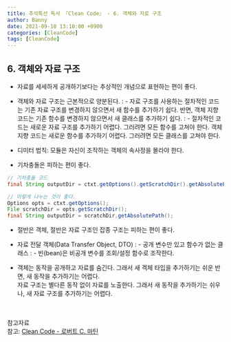 ```yaml
---
title: 추석특선 독서 『Clean Code』 - 6. 객체와 자료 구조
author: Banny
date: 2021-09-18 13:10:00 +0900
categories: [CleanCode]
tags: [CleanCode]
---
```


## 6. 객체와 자료 구조

- 자료를 세세하게 공개하기보다는 추상적인 개념으로 표현하는 편이 좋다.

- 객체와 자료 구조는 근본적으로 양분된다.
  : - 자료 구조를 사용하는 절차적인 코드는 기존 자료 구조를 변경하지 않으면서 새 함수를 추가하기 쉽다. 반면, 객체 지향 코드는 기존 함수를 변경하지 않으면서 새 클래스를 추가하기 쉽다.
  : - 절차적인 코드는 새로운 자료 구조를 추가하기 어렵다. 그러려면 모든 함수를 고쳐야 한다. 객체 지향 코드는 새로운 함수를 추가하기 어렵다. 그러려면 모든 클래스를 고쳐야 한다.

- 디미터 법칙: 모듈은 자신이 조작하는 객체의 속사정을 몰라야 한다.

- 기차충돌은 피하는 편이 좋다.

```java
// 기차충돌 코드
final String outputDir = ctxt.getOptions().getScratchDir().getAbsolutePath();

// 이렇게 나누는 것이 좋다.
Options opts = ctxt.getOptions();
File scratchDir = opts.getScratchDir();
final String outputDir = scratchDir.getAbsolutePath();
```

- 절반은 객체, 절반은 자료 구조인 잡종 구조는 피하는 편이 좋다.

- 자료 전달 객체(Data Transfer Object, DTO)
  : - 공개 변수만 있고 함수가 없는 클래스
  : - 빈(bean)은 비공개 변수를 조회/설정 함수로 조작한다.

- 객체는 동작을 공개하고 자료를 숨긴다. 그래서 새 겍체 타입을 추가하기는 쉬운 반면, 새 동작을 추가하기는 어렵다.<br>
  자료 구조는 별다른 동작 없이 자료를 노출한다. 그래서 새 동작을 추가하기는 쉬우나, 새 자료 구조를 추가하기는 어렵다.

<br>
<br>
참고자료<br>
참고: <a href="http://www.yes24.com/Product/Goods/59626179">Clean Code - 로버트 C. 마틴</a>
